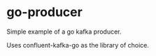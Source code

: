 # go-producer

Simple example of a go kafka producer.

Uses confluent-kafka-go as the library of choice.
